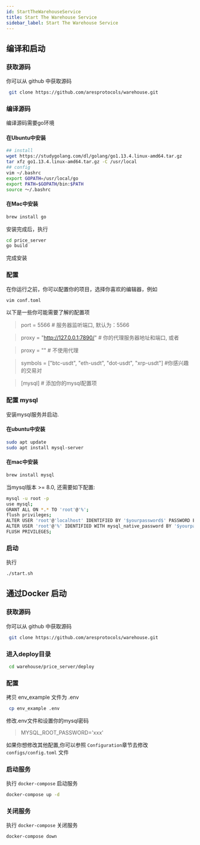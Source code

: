 ```yaml
---
id: StartTheWarehouseService
title: Start The Warehouse Service
sidebar_label: Start The Warehouse Service
---
```


## 编译和启动


### 获取源码

你可以从 github 中获取源码

``` bash
 git clone https://github.com/aresprotocols/warehouse.git
```

### 编译源码

编译源码需要go环境

#### 在Ubuntu中安装

```bash
## install
wget https://studygolang.com/dl/golang/go1.13.4.linux-amd64.tar.gz
tar xfz go1.13.4.linux-amd64.tar.gz -C /usr/local
## config
vim ~/.bashrc
export GOPATH=/usr/local/go
export PATH=$GOPATH/bin:$PATH
source ～/.bashrc
```

#### 在Mac中安装

```bash
brew install go
```

安装完成后，执行

```bash
cd price_server
go build
```

完成安装

### 配置

在你运行之前，你可以配置你的项目，选择你喜欢的编辑器，例如

```bash
vim conf.toml
```

以下是一些你可能需要了解的配置项

> port = 5566 # 服务器监听端口, 默认为：5566

> proxy = "http://127.0.0.1:7890/"   # 你的代理服务器地址和端口, 或者

> proxy = "" # 不使用代理


> symbols = ["btc-usdt", "eth-usdt", "dot-usdt", "xrp-usdt"]  #你感兴趣的交易对

> [mysql] # 添加你的mysql配置项

### 配置 mysql

安装mysql服务并启动.

#### 在ubuntu中安装

```bash
sudo apt update
sudo apt install mysql-server
```

#### 在mac中安装

```bash
brew install mysql
```

当mysql版本 >= 8.0, 还需要如下配置:

```bash
mysql -u root -p
use mysql;
GRANT ALL ON *.* TO 'root'@'%';
flush privileges;
ALTER USER 'root'@'localhost' IDENTIFIED BY '$yourpassword$' PASSWORD EXPIRE NEVER;
ALTER USER 'root'@'%' IDENTIFIED WITH mysql_native_password BY '$yourpassword$';
FLUSH PRIVILEGES;
```

### 启动

执行

```bash
./start.sh
```


## 通过Docker 启动

### 获取源码

你可以从 github 中获取源码

``` bash
 git clone https://github.com/aresprotocols/warehouse.git
```

### 进入deploy目录 
``` bash
 cd warehouse/price_server/deploy
```

### 配置

拷贝 env_example 文件为 .env
``` bash
 cp env_example .env
```

修改.env文件和设置你的mysql密码

> MYSQL_ROOT_PASSWORD='xxx'

如果你想修改其他配置,你可以参照 `Configuration`章节去修改 `configs/config.toml` 文件


### 启动服务
执行 `docker-compose` 启动服务
```bash
docker-compose up -d
```

### 关闭服务
执行 `docker-compose` 关闭服务
```bash
docker-compose down
```
